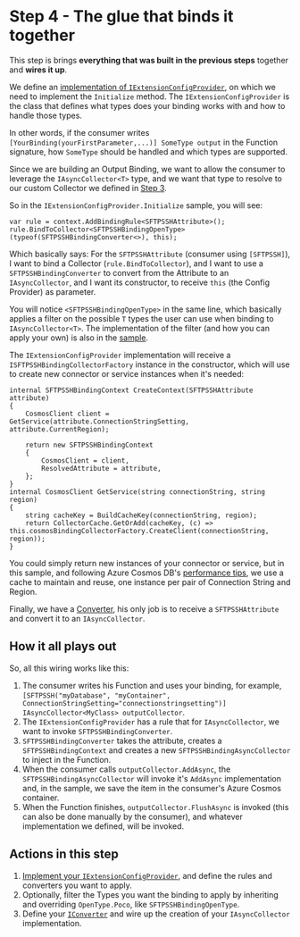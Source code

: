 # Step 4 - The glue that binds it together

This step is brings **everything that was built in the previous steps** together and **wires it up**.

We define an [implementation of `IExtensionConfigProvider`](./SFTPSSHBindingConfigProvider.cs), on which we need to implement the `Initialize` method. The `IExtensionConfigProvider` is the class that defines what types does your binding works with and how to handle those types.

In other words, if the consumer writes `[YourBinding(yourFirstParameter,...)] SomeType output` in the Function signature, how `SomeType` should be handled and which types are supported.

Since we are building an Output Binding, we want to allow the consumer to leverage the `IAsyncCollector<T>` type, and we want that type to resolve to our custom Collector we defined in [Step 3](../step3/README.md).

So in the `IExtensionConfigProvider.Initialize` sample, you will see:

    var rule = context.AddBindingRule<SFTPSSHAttribute>();
    rule.BindToCollector<SFTPSSHBindingOpenType>(typeof(SFTPSSHBindingConverter<>), this);

Which basically says: For the `SFTPSSHAttribute` (consumer using `[SFTPSSH]`), I want to bind a Collector (`rule.BindToCollector`), and I want to use a `SFTPSSHBindingConverter` to convert from the Attribute to an `IAsyncCollector`, and I want its constructor, to receive `this` (the Config Provider) as parameter.

You will notice `<SFTPSSHBindingOpenType>` in the same line, which basically applies a filter on the possible `T` types the user can use when binding to `IAsyncCollector<T>`. The implementation of the filter (and how you can apply your own) is also in the [sample](./SFTPSSHBindingConfigProvider.cs#L69).

The `IExtensionConfigProvider` implementation will receive a `ISFTPSSHBindingCollectorFactory` instance in the constructor, which will use to create new connector or service instances when it's needed:

    internal SFTPSSHBindingContext CreateContext(SFTPSSHAttribute attribute)
    {
        CosmosClient client = GetService(attribute.ConnectionStringSetting, attribute.CurrentRegion);

        return new SFTPSSHBindingContext
        {
            CosmosClient = client,
            ResolvedAttribute = attribute,
        };
    }
    internal CosmosClient GetService(string connectionString, string region)
    {
        string cacheKey = BuildCacheKey(connectionString, region);
        return CollectorCache.GetOrAdd(cacheKey, (c) => this.cosmosBindingCollectorFactory.CreateClient(connectionString, region));
    }

You could simply return new instances of your connector or service, but in this sample, and following Azure Cosmos DB's [performance tips](https://docs.microsoft.com/azure/cosmos-db/performance-tips), we use a cache to maintain and reuse, one instance per pair of Connection String and Region.

Finally, we have a [Converter](./SFTPSSHBindingConverter.cs), his only job is to receive a `SFTPSSHAttribute` and convert it to an `IAsyncCollector`.

## How it all plays out

So, all this wiring works like this:

1. The consumer writes his Function and uses your binding, for example, `[SFTPSSH("myDatabase", "myContainer", ConnectionStringSetting="connectionstringsetting")] IAsyncCollector<MyClass> outputCollector`.
2. The `IExtensionConfigProvider` has a rule that for `IAsyncCollector`, we want to invoke `SFTPSSHBindingConverter`.
3. `SFTPSSHBindingConverter` takes the attribute, creates a `SFTPSSHBindingContext` and creates a new `SFTPSSHBindingAsyncCollector` to inject in the Function.
4. When the consumer calls `outputCollector.AddAsync`, the `SFTPSSHBindingAsyncCollector` will invoke it's `AddAsync` implementation and, in the sample, we save the item in the consumer's Azure Cosmos container.
5. When the Function finishes, `outputCollector.FlushAsync` is invoked (this can also be done manually by the consumer), and whatever implementation we defined, will be invoked.

## Actions in this step

1. [Implement your `IExtensionConfigProvider`](./SFTPSSHBindingConfigProvider.cs), and define the rules and converters you want to apply.
2. Optionally, filter the Types you want the binding to apply by inheriting and overriding `OpenType.Poco`, like `SFTPSSHBindingOpenType`.
3. Define your [`IConverter`](./SFTPSSHBindingConverter.cs) and wire up the creation of your `IAsyncCollector` implementation.
